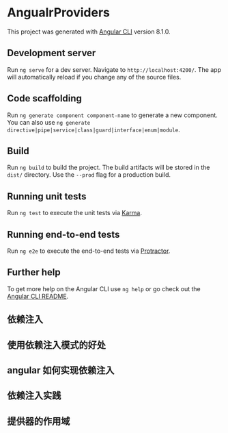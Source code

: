 # AngualrProviders

This project was generated with [Angular CLI](https://github.com/angular/angular-cli) version 8.1.0.

## Development server

Run `ng serve` for a dev server. Navigate to `http://localhost:4200/`. The app will automatically reload if you change any of the source files.

## Code scaffolding

Run `ng generate component component-name` to generate a new component. You can also use `ng generate directive|pipe|service|class|guard|interface|enum|module`.

## Build

Run `ng build` to build the project. The build artifacts will be stored in the `dist/` directory. Use the `--prod` flag for a production build.

## Running unit tests

Run `ng test` to execute the unit tests via [Karma](https://karma-runner.github.io).

## Running end-to-end tests

Run `ng e2e` to execute the end-to-end tests via [Protractor](http://www.protractortest.org/).

## Further help

To get more help on the Angular CLI use `ng help` or go check out the [Angular CLI README](https://github.com/angular/angular-cli/blob/master/README.md).

## 依赖注入
<!-- 
1： 什么是依赖注入模式以及使用依赖注入模式的好处？
依赖注入： Dependency Injection 简称 DI
假设写了一个方法，这个方法的参数是一个对象，当调用这个方法时，需要实例化这个对象，并把它传递给方法，
例如：new 一个商品Product，商品的信息在这里面Product()，然后调用createShipment方法，把这个商品Product传到这个方法里，
createShipment方法需要一个已经存在的product 类的实例，换句话说createShipment依赖Product类，但是createShipment方法本身并不知道如何创建一个product类，调用createShipment方法代码需要以某种方式创建 product，并将其作为方法的参数传递给createShipment方法，把这个对象那个作为参数传递给这个方法也叫注入这个方法，比如现在需要将product类换成一个product子类MockProduct，在我们的例子中，只需要改一行代码，
var product = new Product();
createShipment(product);
改成
var product = new MockProduct();
createShipment(product);
但是如果createShipment三个参数product,shipCompany,order，每个参数又有自己的依赖，代码可能会变成这样
var product = new Product();
var shipCompany = new ShipCompany();
var address = new Address();
var order = new Order();
order.setAddress(address);
createShipment(product,shipCompany,order);
把address信息set到order信息里面，然后调createShipment方法
上面代码有大量的手工实例化对象代码，能不能有什么能够代替创建createShipment方法所依赖的这些对象，以及这些对象自己所依赖的对象呢？
这个就是依赖注入模式要解决的问题
如果一个对象A要依赖一个类型为B的对象，那么对象A不需要去实例化对象B,B会外部机制注入进来，A只需要声明我需要一个B类型的对象，有人能给我一个吗？这就依赖注入要解决的问题
与依赖注入经常同时出现的一个概念叫控制反转，控制反转：Inversion of Control 简称 IOC、
控制反转是指将依赖的控制权从代码的内部转成代码外部，代码对外部的依赖是什么，是由代码的内部来决定的，
比如：var product = new Product() 决定了代码依赖Product()，如果我们把依赖改成MockProduct(),需要修改方法内部的代码，把Product()改成MockProduct()，如果实现控制反转，内部代码只需要声明我需要 Product()，至于传进来的是Product() 还是MockProduct()，是由代码外部来决定的，这样把依赖的控制权由代码的内部转成代码的外部，就叫控制反转，控制反转和依赖注入是一体两面，表达的是一个思想，控制反转侧重于描述目的：目的是将代码的控制权由代码内部转成代码外部。依赖注入侧重于描述手段：如何来实现控制反转，使用的手段叫依赖注入，实现控制反转模式的框架叫IOC容器，而angular框架就是一个IOC容器，

控制反转：Inversion of Control 简称 IOC
2： 介绍angular的依赖注入实现：注入器和提供器
3： 注入器的层级关系
 -->
## 使用依赖注入模式的好处
<!-- 
1： 依赖注入会以一种松耦合的方式编写代码，使代码的可重用性和可测性更高，

什么是松耦合和可重用性？

假设有一个商品组件productComponent,使用一个商品服务ProductService来获取商品信息，如果没有依赖注入，你需要知道在productComponent中如何实例化ProductService，有很多方式实例化ProductService比如new一个操作符，不管用哪种方法，商品组件productComponent和商品服务ProductService 都将紧密的结合在一起，如果想在另一个项目中，重用productComponent组件，但是要使用另一个不同的服务对象来获取商品的信息，这代表商品组件productComponent 和 商品服务ProductService 是紧密耦合在一起的，如果想在别的项目中使用商品组件productComponent，需要改代码商品组件里面的代码才可以用，而依赖注入可以解决这种商品组件和商品服务紧耦合关系，从而可以使商品组件在别的项目中也可以使用，不用修改商品组件中的代码，
var productService = new ProductService();
var productService = new AnotherProductService();
看下面一段代码：
@NgModule({
  providers: [ProductService]
  ... 省略其他配置
})
export class AppModule { }

@Componnet({
  ...省略组件配置
})
export class ProductComponnet {
  product: Product;
  constructor(productService: ProductService) {
    this.product = productService.getProduct();
  }
}

在angular项目中，通过指定providers 来告诉angular哪些对象需要依赖注入，
providers 属性是一个数组，数组里面的每一个元素是一个provider, 一个provide 定义了一个对象在被注入到指令和组件之前如何实例化，
providers: [ProductService]  这一段代码等价于 
providers: [{provide: ProductService, useClass: ProductService}]   
这里涉及angular的一个概念token, 一个token用来代表一个可被注入的对象的类型，token类型由providers的配置对象的provide属性来决定，所以providers: [{provide: ProductService, useClass: ProductService}] 这段代码的意思是，注册一个类型是 ProductService的token，当由组件或者指令声明自己需要一个ProductService的token时，实例化一个useClass: ProductService，并将其注入到目标对象，

那么组件或指令如何声明自己需要一个类型为 ProductService的token，？
答案是用组件或指令的构造函数，如果在构造函数中这样去写（productService: ProductService ）就是我需要一个类型为 ProductService的token, angular框架看到这个声明以后，就会去providers中去找provide: ProductService 这个类型的token对应的类useClass: ProductService 是哪一个，
constructor(productService: ProductService) {
    this.product = productService.getProduct();
  }
现在写的类useClass对应 ProductService 那么就会实例化一个ProductService注入到constructor(productService: ProductService)，ProductComponnet组件本身并不知道传递进来的是ProductService哪一个实现，更不需要明确实例化 ProductService，他只需要使用angular创建好的这个
对象constructor(productService: ProductService)，然后调用他的 getProduct 方法就可以了，如果想在其他项目中重用ProductComponnet这个组件，而那个项目中有另一个实现ProductService的类，那么可以修改另一个项目的AppModule 中的 providers声明，修改成这样
providers: [{provide: ProductService, useClass: AnotherProductService}]
这个意思是说我要注册一个ProductService的token，当有组件或者类声明我需要ProductService时，就在useClass: AnotherProductService 这里new 一个 AnotherProductService，现在angular 将实例化这个类型AnotherProductService， 并注入到ProductComponnet组件里面，而 ProductComponnet组件本身并不需要任何的修改，在这里消除了 ProductService 和 ProductComponnet 的紧耦合，从而提高了ProductComponnet 组件的重用性，


依赖注入的第二个好处： 可测性
当真实的对象还不可用时，可以方便的注入一个虚拟的对象来测试程序，
假设为应用添加一个登陆功能，创建一个LoginComponnet 组件，让用户填写用户名和密码，LoginComponnet 组件也需要依赖一个login服务，login服务需要连接一个身份认证服务器，并且检查用户提供的用户名，密码是否正确，但是身份认证服务器是另一个部门开发的，还没开发好，但是LoginComponnet 组件已经开发好了，没法测试，这时依赖注入可以很好地解决这个问题： 可以创建一个 MockLoginService 这个服务并不真正的连接认证服务器，而是另外编码一段逻辑判断是否可以认证登录，例如只有用户名是admin 密码是1234时，才可以认证登录，其他情况都返回用户名和密码错误，然后使用依赖注入将这个 MockLoginService 注入到LoginComponnet 组件，等认证服务器开发好了，只需要改一行代码 providers的属性，就可以让 angular 注入真正的loginservice ,提高可测试行
 -->

 ## angular 如何实现依赖注入
 <!-- 
 这主要涉及到两个概念 注入器 和 提供器
 注入器：constructor(private productService: ProductService){...}
 提供器： providers:[ProductService] => providers:[{provide:ProductService, useClass: ProductService}]
 当provide 和useClass的类型都是ProductService 可以简写成这个样providers:[ProductService]

 注入器：
  每一个组件都有一个注入器，负责注入组件需要的对象，注入器是angular 提供的一个服务类，一般情况下不需要直接调用注入器的方法，注入器会自动通过组件的构造函数将组件所需的对象注入进组件，例如：
  constructor(private productService: ProductService){...}
  constructor这个就是组件的构造函数，在这个构造函数中声名private我们需要的 productService 这样一个属性，在这个属性上我们指明他的
  类型是 ProductService ,angular 在看到这样一个构造声明的时候，就会在整个应用中去寻找 ProductService 的实例，如果能找到这个实例，就会把
  ProductService 这个实例注入到productService这个对象里面去，直接使用就可以了，为了让注入器知道需要被注入的对象如何实例化：这个ProductService怎样产生这个ProductService ，你需要指定提供器，

提供器：providers:[ProductService] => providers:[{provide:ProductService, useClass: ProductService}]
  一般我们会通过组件或者模块的providers属性来声明provide(像这样[ProductService]),在这个声明里provide 指定了提供器的token，useClass 说明实例化的方式是new ,new一个 ProductService ，而这个token 就是 在构造函数中constructor(private productService: ProductService){...} 声明的属性productService的一个类型 ProductService，当我在构造函数中声明我需要一个ProductService类型的对象的时候，他会去找token对应的productService，也就是找provide:ProductService这样一个provide的声明，他看到这个声明写的是useClass: ProductService, 他就会new一个ProductService放到 这里来constructor(private productService: ProductService){...}，如果这样写
  providers:[{provide:ProductService, useClass: AnotherProductService}] 那么在构造函数中constructor(private productService: ProductService){...}声明我需要的ProductService这样一个token的时候，new出来的东西就是AnotherProductService，所以构造函数声明的类型productService: ProductService和提供器里面provide的token（provide:ProductService）这两个是一致的，根据token的类型来匹配要注入的对象和提供器的，然后根据提供器的useClass属性来实例化具体的一个类，这里useClass: ProductService指定的是什么类 ，真正实例化的就是什么类

  最后我们还可以通过一个工厂方法useFactory来返回一个实例化对象，把工厂方法返回的实例{...}注入到ProductService属性中，
  providers:[{provide:ProductService, useFactory: () => {...}}]
  在工厂函数中还可以对实例化对象ProductService 做一些初始化的操作，
 
  -->
  ## 依赖注入实践
  <!-- 
  ng g componnet product1
  ng g service shared/product
  生成一个 product 组件和 service ，
  因为服务可以再多个组件之间共享，所以放到shared文件夹下，
   -->

## 提供器的作用域
<!-- 
在这个例子中，我们将提供器声明在了app.module 中 providers: [ProductService], 除了声明在模块中提供器 providers 也可以声明在组件中

 -->
